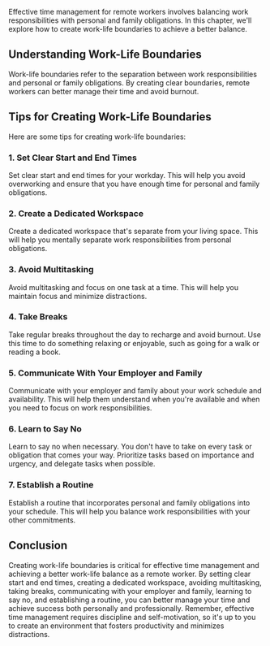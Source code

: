 
Effective time management for remote workers involves balancing work responsibilities with personal and family obligations. In this chapter, we'll explore how to create work-life boundaries to achieve a better balance.

Understanding Work-Life Boundaries
----------------------------------

Work-life boundaries refer to the separation between work responsibilities and personal or family obligations. By creating clear boundaries, remote workers can better manage their time and avoid burnout.

Tips for Creating Work-Life Boundaries
--------------------------------------

Here are some tips for creating work-life boundaries:

### 1. Set Clear Start and End Times

Set clear start and end times for your workday. This will help you avoid overworking and ensure that you have enough time for personal and family obligations.

### 2. Create a Dedicated Workspace

Create a dedicated workspace that's separate from your living space. This will help you mentally separate work responsibilities from personal obligations.

### 3. Avoid Multitasking

Avoid multitasking and focus on one task at a time. This will help you maintain focus and minimize distractions.

### 4. Take Breaks

Take regular breaks throughout the day to recharge and avoid burnout. Use this time to do something relaxing or enjoyable, such as going for a walk or reading a book.

### 5. Communicate With Your Employer and Family

Communicate with your employer and family about your work schedule and availability. This will help them understand when you're available and when you need to focus on work responsibilities.

### 6. Learn to Say No

Learn to say no when necessary. You don't have to take on every task or obligation that comes your way. Prioritize tasks based on importance and urgency, and delegate tasks when possible.

### 7. Establish a Routine

Establish a routine that incorporates personal and family obligations into your schedule. This will help you balance work responsibilities with your other commitments.

Conclusion
----------

Creating work-life boundaries is critical for effective time management and achieving a better work-life balance as a remote worker. By setting clear start and end times, creating a dedicated workspace, avoiding multitasking, taking breaks, communicating with your employer and family, learning to say no, and establishing a routine, you can better manage your time and achieve success both personally and professionally. Remember, effective time management requires discipline and self-motivation, so it's up to you to create an environment that fosters productivity and minimizes distractions.
